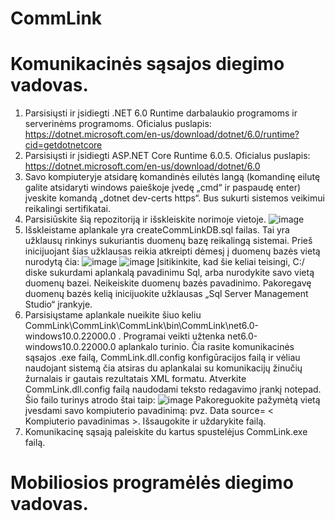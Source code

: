 # CommLink

# Komunikacinės sąsajos diegimo vadovas.
 1. Parsisiųsti ir įsidiegti .NET 6.0 Runtime darbalaukio programoms ir serverinėms programoms. Oficialus puslapis: https://dotnet.microsoft.com/en-us/download/dotnet/6.0/runtime?cid=getdotnetcore
 2. Parsisiųsti ir įsidiegti ASP.NET Core Runtime 6.0.5. Oficialus puslapis: https://dotnet.microsoft.com/en-us/download/dotnet/6.0
 3. Savo kompiuteryje atsidarę komandinės eilutės langą (komandinę eilutę galite atsidaryti windows paieškoje įvedę „cmd“ ir paspaudę enter) įveskite komandą „dotnet dev-certs https“. Bus sukurti sistemos veikimui reikalingi sertifikatai.
 4. Parsisiūskite šią repozitoriją ir išskleiskite norimoje vietoje.
 ![image](https://user-images.githubusercontent.com/50969311/169722720-56ad74e0-3a53-449b-8b59-d432143872da.png)
 5. Išskleistame aplankale yra createCommLinkDB.sql failas. Tai yra užklausų rinkinys sukuriantis duomenų bazę reikalingą sistemai. Prieš inicijuojant šias užklausas reikia atkreipti dėmesį į duomenų bazės vietą nurodytą čia: 
 ![image](https://user-images.githubusercontent.com/50969311/169723039-7d8b714e-c3d4-42b3-b438-11a3059ac381.png)
 ![image](https://user-images.githubusercontent.com/50969311/169723071-6fe96c5d-d60b-4238-ab56-9f3f768417e9.png)
  Įsitikinkite, kad šie keliai teisingi, C:/ diske sukurdami aplankalą pavadinimu Sql, arba nurodykite savo vietą duomenų bazei. Neikeiskite duomenų bazės pavadinimo. Pakoregavę duomenų bazės kelią inicijuokite užklausas „Sql Server Management Studio“ įrankyje.
 6. Parsisiųstame aplankale nueikite šiuo keliu CommLink\CommLink\CommLink\bin\CommLink\net6.0-windows10.0.22000.0 . Programai veikti užtenka net6.0-windows10.0.22000.0 aplankalo turinio. Čia rasite komunikacinės sąsajos .exe failą, CommLink.dll.config konfigūracijos failą ir vėliau naudojant sistemą čia atsiras du aplankalai su komunikacijų žinučių žurnalais ir gautais rezultatais XML formatu. Atverkite CommLink.dll.config failą naudodami teksto redagavimo įrankį notepad. Šio failo turinys atrodo štai taip: 
![image](https://user-images.githubusercontent.com/50969311/169723609-d682d5f6-479c-4b0a-b469-47970de96d42.png)
Pakoreguokite pažymėtą vietą įvesdami savo kompiuterio pavadinimą: pvz. Data source= < Kompiuterio pavadinimas >. Išsaugokite ir uždarykite failą.
 7. Komunikacinę sąsają paleiskite du kartus spustelėjus CommLink.exe failą.
# Mobiliosios programėlės diegimo vadovas.
